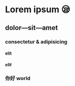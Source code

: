 # Lorem ipsum 😪

## dolor—sit—amet

### consectetur &amp; adipisicing

#### elit

##### elit

### 你好 world

